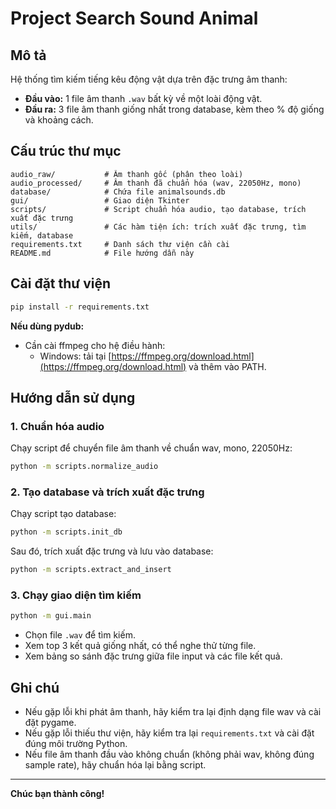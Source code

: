 # Project Search Sound Animal

## Mô tả
Hệ thống tìm kiếm tiếng kêu động vật dựa trên đặc trưng âm thanh:
- **Đầu vào:** 1 file âm thanh `.wav` bất kỳ về một loài động vật.
- **Đầu ra:** 3 file âm thanh giống nhất trong database, kèm theo % độ giống và khoảng cách.

## Cấu trúc thư mục

```
audio_raw/           # Âm thanh gốc (phân theo loài)
audio_processed/     # Âm thanh đã chuẩn hóa (wav, 22050Hz, mono)
database/            # Chứa file animalsounds.db
gui/                 # Giao diện Tkinter
scripts/             # Script chuẩn hóa audio, tạo database, trích xuất đặc trưng
utils/               # Các hàm tiện ích: trích xuất đặc trưng, tìm kiếm, database
requirements.txt     # Danh sách thư viện cần cài
README.md            # File hướng dẫn này
```

## Cài đặt thư viện

```bash
pip install -r requirements.txt
```

**Nếu dùng pydub:**  
- Cần cài ffmpeg cho hệ điều hành:
    - Windows: tải tại [https://ffmpeg.org/download.html](https://ffmpeg.org/download.html) và thêm vào PATH.

## Hướng dẫn sử dụng

### 1. Chuẩn hóa audio

Chạy script để chuyển file âm thanh về chuẩn wav, mono, 22050Hz:

```bash
python -m scripts.normalize_audio
```

### 2. Tạo database và trích xuất đặc trưng

Chạy script tạo database:

```bash
python -m scripts.init_db
```

Sau đó, trích xuất đặc trưng và lưu vào database:

```bash
python -m scripts.extract_and_insert
```

### 3. Chạy giao diện tìm kiếm

```bash
python -m gui.main
```

- Chọn file `.wav` để tìm kiếm.
- Xem top 3 kết quả giống nhất, có thể nghe thử từng file.
- Xem bảng so sánh đặc trưng giữa file input và các file kết quả.

## Ghi chú

- Nếu gặp lỗi khi phát âm thanh, hãy kiểm tra lại định dạng file wav và cài đặt pygame.
- Nếu gặp lỗi thiếu thư viện, hãy kiểm tra lại `requirements.txt` và cài đặt đúng môi trường Python.
- Nếu file âm thanh đầu vào không chuẩn (không phải wav, không đúng sample rate), hãy chuẩn hóa lại bằng script.

---

**Chúc bạn thành công!**